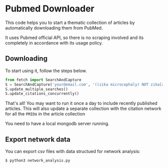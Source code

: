 # Pubmed Downloader

This code helps you to start a thematic collection of articles by automatically downloading them from PubMed.

It uses Pubmed official API, so there is no scraping involved and its completely in accordance with its usage policy.

## Downloading

To start using it, follow the steps below.

```python
from fetch import SearchAndCapture
S = SearchAndCapture('your@email.com', '((zika microcephaly) NOT zika[author])')
S.update_multiple_searches()
S.update_citations_concurrently()
```

That's all! You may want to run it once a day to include recently published articles. This will also update a separate collection with the citation network for all the `PMID`s in the article collection

You need to have a local mongodb server running.

## Export network data
You can export csv files with data structued for network analysis:

```
$ python3 network_analysis.py
```
